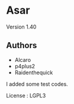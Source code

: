 # Asar

Version 1.40

## Authors
- Alcaro
- p4plus2
- Raidenthequick

I added some test codes.

License : LGPL3

